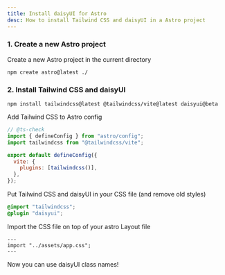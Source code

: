 ```yaml
---
title: Install daisyUI for Astro
desc: How to install Tailwind CSS and daisyUI in a Astro project
---
```


### 1. Create a new Astro project

Create a new Astro project in the current directory

```sh:Terminal
npm create astro@latest ./
```

### 2. Install Tailwind CSS and daisyUI

```sh:Terminal
npm install tailwindcss@latest @tailwindcss/vite@latest daisyui@beta
```

Add Tailwind CSS to Astro config

```js:astro.config.mjs
// @ts-check
import { defineConfig } from "astro/config";
import tailwindcss from "@tailwindcss/vite";

export default defineConfig({
  vite: {
    plugins: [tailwindcss()],
  },
});
```

Put Tailwind CSS and daisyUI in your CSS file (and remove old styles)
  
```postcss:src/assets/app.css
@import "tailwindcss";
@plugin "daisyui";
```

Import the CSS file on top of your astro Layout file
```js:src/layouts/Layout.astro
---
import "../assets/app.css";
---
```

Now you can use daisyUI class names!
